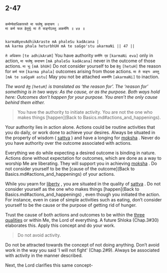 ## 2-47


```shloka-sa

कर्मण्येवाधिकारस्ते मा फलेषु कदाचन ।
मा कर्म फल हेतुर्भूः मा ते सङ्गोऽस्तु अकर्मणि ॥ ४७ ॥

```
```shloka-sa-hk

karmaNyevAdhikAraste mA phaleSu kadAcana |
mA karma phala heturbhUH mA te saGgo'stu akarmaNi || 47 ||

```
`ते अधिकारः` `[te adhikAraH]` You have authority `कर्मणि एव` `[karmaNi eva]` only in action, `मा फलेषु कदाचन` `[mA phaleSu kadAcana]` never in the outcome of those actions. `मा भूः` `[mA bhUH]` Do not consider yourself to be `हेतुः` `[hetuH]` the reason for `कर्म फल` `[karma phala]` outcomes arising from those actions. `मा ते सङ्गः अस्तु` `[mA te saGgaH astu]` May you not be attached `अकर्मणि` `[akarmaNi]` to inaction.

_The word `हेतुः` `[hetuH]` is translated as ‘the reason for’. The ‘reason for’ something is in two ways: As the cause, or as the purpose. Both ways hold here: Outcomes don’t happen for your purpose. You aren’t the only cause behind them either._

<a name='free_from_action'></a>
<a name='applnote_40'></a>
> You have the authority to initiate activity. You are not the one who makes things [happen](Back to Basics.md#actions_and_happenings).

Your authority lies in action alone. Actions could be routine activities that you do daily, or work done to achieve your desires. Always be situated in the property of wisdom (
[sattva](sattva)
) and have a longing for 
[moksha](Moksha)
. Never do you have authority over the outcome associated with actions. 

Everything we do while expecting a desired outcome is binding in nature. Actions done without expectation for outcomes, which are done as a way to worship Me are liberating. They will support you in achieving 
[moksha](Moksha)
. Do not consider yourself to be the 
[cause of the outcome](Back to Basics.md#actions_and_happenings)
 of your actions.

While you yearn for 
[liberty](Moksha)
, you are situated in the quality of 
[sattva](sattva)
. Do not consider yourself as the one who makes things 
[happen](Back to Basics.md#actions_and_happenings)
, even though you initiated the action. For instance, even in case of simple activities such as eating, don’t consider yourself to be the cause or the purpose of getting rid of hunger.

Trust the cause of both actions and outcomes to be within the 
[three qualities](satva_rajas_tamas)
 or within Me, the Lord of everything. A future Shloka (Chap.3#30) elaborates this. Apply this concept and do your work. 



<a name='applnote_41'></a>
> Do not avoid activity.



Do not be attracted towards the concept of not doing anything. Don’t avoid work in the way you said 'I will not fight' (Chap.2#9). Always be associated with activity in the manner described.

Next, the Lord clarifies this same concept-


